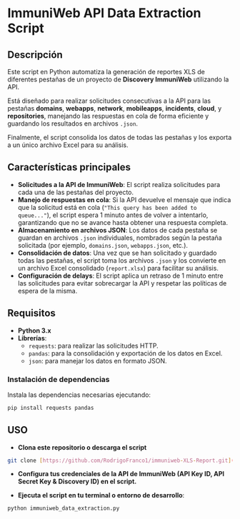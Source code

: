 # ImmuniWeb API Data Extraction Script

## Descripción

Este script en Python automatiza la generación de reportes XLS de diferentes pestañas de un proyecto de **Discovery ImmuniWeb** utilizando la API. 

Está diseñado para realizar solicitudes consecutivas a la API para las pestañas **domains**, **webapps**, **network**, **mobileapps**, **incidents**, **cloud**, y **repositories**, manejando las respuestas en cola de forma eficiente y guardando los resultados en archivos `.json`. 

Finalmente, el script consolida los datos de todas las pestañas y los exporta a un único archivo Excel para su análisis.

## Características principales

- **Solicitudes a la API de ImmuniWeb**: El script realiza solicitudes para cada una de las pestañas del proyecto.
- **Manejo de respuestas en cola**: Si la API devuelve el mensaje que indica que la solicitud está en cola (`"This query has been added to queue..."`), el script espera 1 minuto antes de volver a intentarlo, garantizando que no se avance hasta obtener una respuesta completa.
- **Almacenamiento en archivos JSON**: Los datos de cada pestaña se guardan en archivos `.json` individuales, nombrados según la pestaña solicitada (por ejemplo, `domains.json`, `webapps.json`, etc.).
- **Consolidación de datos**: Una vez que se han solicitado y guardado todas las pestañas, el script toma los archivos `.json` y los convierte en un archivo Excel consolidado (`report.xlsx`) para facilitar su análisis.
- **Configuración de delays**: El script aplica un retraso de 1 minuto entre las solicitudes para evitar sobrecargar la API y respetar las políticas de espera de la misma.

## Requisitos

- **Python 3.x**
- **Librerías**:
  - `requests`: para realizar las solicitudes HTTP.
  - `pandas`: para la consolidación y exportación de los datos en Excel.
  - `json`: para manejar los datos en formato JSON.

### Instalación de dependencias

Instala las dependencias necesarias ejecutando:

```bash
pip install requests pandas
```
## USO

- **Clona este repositorio o descarga el script**
```bash
git clone [https://github.com/RodrigoFranco1/immuniweb-XLS-Report.git](https://github.com/RodrigoFranco1/immuniweb-XLS-Report.git)
```
- **Configura tus credenciales de la API de ImmuniWeb (API Key ID, API Secret Key & Discovery ID) en el script.**

 - **Ejecuta el script en tu terminal o entorno de desarrollo**:
```bash
python immuniweb_data_extraction.py
```

